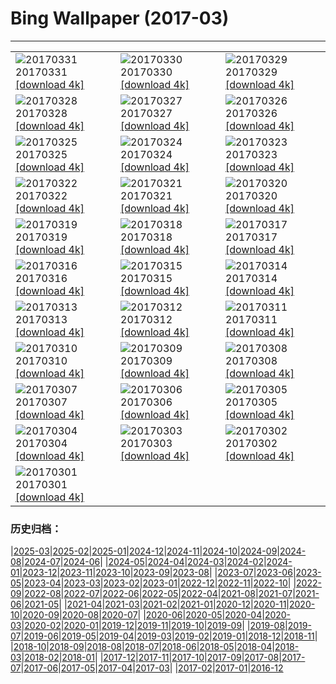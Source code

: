 # Bing Wallpaper (2017-03)
**************

<table><tr><td><img class="wallpaper" src="https://www.bing.com/az/hprichbg/rb/MeerkatAmuck_ZH-CN5734433814_1920x1080.jpg" alt="20170331"> 20170331 <a class="wallpaper_link" href="https://www.bing.com/az/hprichbg/rb/MeerkatAmuck_ZH-CN5734433814_UHD.jpg">[download 4k]</a></td><td><img class="wallpaper" src="https://www.bing.com/az/hprichbg/rb/EarthArt_ZH-CN7715783871_1920x1080.jpg" alt="20170330"> 20170330 <a class="wallpaper_link" href="https://www.bing.com/az/hprichbg/rb/EarthArt_ZH-CN7715783871_UHD.jpg">[download 4k]</a></td><td><img class="wallpaper" src="https://www.bing.com/az/hprichbg/rb/CMLSCNP_ZH-CN12089840072_1920x1080.jpg" alt="20170329"> 20170329 <a class="wallpaper_link" href="https://www.bing.com/az/hprichbg/rb/CMLSCNP_ZH-CN12089840072_UHD.jpg">[download 4k]</a></td></tr><tr><td><img class="wallpaper" src="https://www.bing.com/az/hprichbg/rb/BellasArtes_ZH-CN9573521567_1920x1080.jpg" alt="20170328"> 20170328 <a class="wallpaper_link" href="https://www.bing.com/az/hprichbg/rb/BellasArtes_ZH-CN9573521567_UHD.jpg">[download 4k]</a></td><td><img class="wallpaper" src="https://www.bing.com/az/hprichbg/rb/CommonRosefinch_ZH-CN10986839201_1920x1080.jpg" alt="20170327"> 20170327 <a class="wallpaper_link" href="https://www.bing.com/az/hprichbg/rb/CommonRosefinch_ZH-CN10986839201_UHD.jpg">[download 4k]</a></td><td><img class="wallpaper" src="https://www.bing.com/az/hprichbg/rb/Hveravellir_ZH-CN12673758963_1920x1080.jpg" alt="20170326"> 20170326 <a class="wallpaper_link" href="https://www.bing.com/az/hprichbg/rb/Hveravellir_ZH-CN12673758963_UHD.jpg">[download 4k]</a></td></tr><tr><td><img class="wallpaper" src="https://www.bing.com/az/hprichbg/rb/WildfireSapling_ZH-CN10766255059_1920x1080.jpg" alt="20170325"> 20170325 <a class="wallpaper_link" href="https://www.bing.com/az/hprichbg/rb/WildfireSapling_ZH-CN10766255059_UHD.jpg">[download 4k]</a></td><td><img class="wallpaper" src="https://www.bing.com/az/hprichbg/rb/SpainSpring_ZH-CN9613370360_1920x1080.jpg" alt="20170324"> 20170324 <a class="wallpaper_link" href="https://www.bing.com/az/hprichbg/rb/SpainSpring_ZH-CN9613370360_UHD.jpg">[download 4k]</a></td><td><img class="wallpaper" src="https://www.bing.com/az/hprichbg/rb/NoronhaTwoBrothers_ZH-CN10642407566_1920x1080.jpg" alt="20170323"> 20170323 <a class="wallpaper_link" href="https://www.bing.com/az/hprichbg/rb/NoronhaTwoBrothers_ZH-CN10642407566_UHD.jpg">[download 4k]</a></td></tr><tr><td><img class="wallpaper" src="https://www.bing.com/az/hprichbg/rb/LamarStorm_ZH-CN10021643995_1920x1080.jpg" alt="20170322"> 20170322 <a class="wallpaper_link" href="https://www.bing.com/az/hprichbg/rb/LamarStorm_ZH-CN10021643995_UHD.jpg">[download 4k]</a></td><td><img class="wallpaper" src="https://www.bing.com/az/hprichbg/rb/GuizhouWaterfall_ZH-CN10955906714_1920x1080.jpg" alt="20170321"> 20170321 <a class="wallpaper_link" href="https://www.bing.com/az/hprichbg/rb/GuizhouWaterfall_ZH-CN10955906714_UHD.jpg">[download 4k]</a></td><td><img class="wallpaper" src="https://www.bing.com/az/hprichbg/rb/DrizzlyBear_ZH-CN8074606058_1920x1080.jpg" alt="20170320"> 20170320 <a class="wallpaper_link" href="https://www.bing.com/az/hprichbg/rb/DrizzlyBear_ZH-CN8074606058_UHD.jpg">[download 4k]</a></td></tr><tr><td><img class="wallpaper" src="https://www.bing.com/az/hprichbg/rb/TingSakura_ZH-CN14945610051_1920x1080.jpg" alt="20170319"> 20170319 <a class="wallpaper_link" href="https://www.bing.com/az/hprichbg/rb/TingSakura_ZH-CN14945610051_UHD.jpg">[download 4k]</a></td><td><img class="wallpaper" src="https://www.bing.com/az/hprichbg/rb/MatunuskaGlacier_ZH-CN11670641539_1920x1080.jpg" alt="20170318"> 20170318 <a class="wallpaper_link" href="https://www.bing.com/az/hprichbg/rb/MatunuskaGlacier_ZH-CN11670641539_UHD.jpg">[download 4k]</a></td><td><img class="wallpaper" src="https://www.bing.com/az/hprichbg/rb/RiverofLife_ZH-CN8454523790_1920x1080.jpg" alt="20170317"> 20170317 <a class="wallpaper_link" href="https://www.bing.com/az/hprichbg/rb/RiverofLife_ZH-CN8454523790_UHD.jpg">[download 4k]</a></td></tr><tr><td><img class="wallpaper" src="https://www.bing.com/az/hprichbg/rb/FiveFingersStrand_ZH-CN9284198785_1920x1080.jpg" alt="20170316"> 20170316 <a class="wallpaper_link" href="https://www.bing.com/az/hprichbg/rb/FiveFingersStrand_ZH-CN9284198785_UHD.jpg">[download 4k]</a></td><td><img class="wallpaper" src="https://www.bing.com/az/hprichbg/rb/MousaBroch_ZH-CN11732543982_1920x1080.jpg" alt="20170315"> 20170315 <a class="wallpaper_link" href="https://www.bing.com/az/hprichbg/rb/MousaBroch_ZH-CN11732543982_UHD.jpg">[download 4k]</a></td><td><img class="wallpaper" src="https://www.bing.com/az/hprichbg/rb/SutroBaths_ZH-CN10530101768_1920x1080.jpg" alt="20170314"> 20170314 <a class="wallpaper_link" href="https://www.bing.com/az/hprichbg/rb/SutroBaths_ZH-CN10530101768_UHD.jpg">[download 4k]</a></td></tr><tr><td><img class="wallpaper" src="https://www.bing.com/az/hprichbg/rb/EnhancedPinus_ZH-CN11908142325_1920x1080.jpg" alt="20170313"> 20170313 <a class="wallpaper_link" href="https://www.bing.com/az/hprichbg/rb/EnhancedPinus_ZH-CN11908142325_UHD.jpg">[download 4k]</a></td><td><img class="wallpaper" src="https://www.bing.com/az/hprichbg/rb/HoliMunich_ZH-CN12353152381_1920x1080.jpg" alt="20170312"> 20170312 <a class="wallpaper_link" href="https://www.bing.com/az/hprichbg/rb/HoliMunich_ZH-CN12353152381_UHD.jpg">[download 4k]</a></td><td><img class="wallpaper" src="https://www.bing.com/az/hprichbg/rb/PlungeDiving_ZH-CN11143756334_1920x1080.jpg" alt="20170311"> 20170311 <a class="wallpaper_link" href="https://www.bing.com/az/hprichbg/rb/PlungeDiving_ZH-CN11143756334_UHD.jpg">[download 4k]</a></td></tr><tr><td><img class="wallpaper" src="https://www.bing.com/az/hprichbg/rb/BlanchardSprings_ZH-CN10814394195_1920x1080.jpg" alt="20170310"> 20170310 <a class="wallpaper_link" href="https://www.bing.com/az/hprichbg/rb/BlanchardSprings_ZH-CN10814394195_UHD.jpg">[download 4k]</a></td><td><img class="wallpaper" src="https://www.bing.com/az/hprichbg/rb/Dongdaemun_ZH-CN10736487148_1920x1080.jpg" alt="20170309"> 20170309 <a class="wallpaper_link" href="https://www.bing.com/az/hprichbg/rb/Dongdaemun_ZH-CN10736487148_UHD.jpg">[download 4k]</a></td><td><img class="wallpaper" src="https://www.bing.com/az/hprichbg/rb/SvalbardSatellite_ZH-CN11710008487_1920x1080.jpg" alt="20170308"> 20170308 <a class="wallpaper_link" href="https://www.bing.com/az/hprichbg/rb/SvalbardSatellite_ZH-CN11710008487_UHD.jpg">[download 4k]</a></td></tr><tr><td><img class="wallpaper" src="https://www.bing.com/az/hprichbg/rb/SuffragetteMuralNZ_ZH-CN11170622518_1920x1080.jpg" alt="20170307"> 20170307 <a class="wallpaper_link" href="https://www.bing.com/az/hprichbg/rb/SuffragetteMuralNZ_ZH-CN11170622518_UHD.jpg">[download 4k]</a></td><td><img class="wallpaper" src="https://www.bing.com/az/hprichbg/rb/WatchtowerSky_ZH-CN8532519791_1920x1080.jpg" alt="20170306"> 20170306 <a class="wallpaper_link" href="https://www.bing.com/az/hprichbg/rb/WatchtowerSky_ZH-CN8532519791_UHD.jpg">[download 4k]</a></td><td><img class="wallpaper" src="https://www.bing.com/az/hprichbg/rb/SteepSheep_ZH-CN8716398488_1920x1080.jpg" alt="20170305"> 20170305 <a class="wallpaper_link" href="https://www.bing.com/az/hprichbg/rb/SteepSheep_ZH-CN8716398488_UHD.jpg">[download 4k]</a></td></tr><tr><td><img class="wallpaper" src="https://www.bing.com/az/hprichbg/rb/ButterflyWorld_ZH-CN11273971874_1920x1080.jpg" alt="20170304"> 20170304 <a class="wallpaper_link" href="https://www.bing.com/az/hprichbg/rb/ButterflyWorld_ZH-CN11273971874_UHD.jpg">[download 4k]</a></td><td><img class="wallpaper" src="https://www.bing.com/az/hprichbg/rb/Aoraki_ZH-CN7776353328_1920x1080.jpg" alt="20170303"> 20170303 <a class="wallpaper_link" href="https://www.bing.com/az/hprichbg/rb/Aoraki_ZH-CN7776353328_UHD.jpg">[download 4k]</a></td><td><img class="wallpaper" src="https://www.bing.com/az/hprichbg/rb/SpringbokHerd_ZH-CN11603112082_1920x1080.jpg" alt="20170302"> 20170302 <a class="wallpaper_link" href="https://www.bing.com/az/hprichbg/rb/SpringbokHerd_ZH-CN11603112082_UHD.jpg">[download 4k]</a></td></tr><tr><td><img class="wallpaper" src="https://www.bing.com/az/hprichbg/rb/Shiprock_ZH-CN11237156651_1920x1080.jpg" alt="20170301"> 20170301 <a class="wallpaper_link" href="https://www.bing.com/az/hprichbg/rb/Shiprock_ZH-CN11237156651_UHD.jpg">[download 4k]</a></td><td></td><td></td></tr></table>

### 历史归档：

|[2025-03](/../2025-03/2025-03.md)|[2025-02](/../2025-02/2025-02.md)|[2025-01](/../2025-01/2025-01.md)|[2024-12](/../2024-12/2024-12.md)|[2024-11](/../2024-11/2024-11.md)|[2024-10](/../2024-10/2024-10.md)|[2024-09](/../2024-09/2024-09.md)|[2024-08](/../2024-08/2024-08.md)|[2024-07](/../2024-07/2024-07.md)|[2024-06](/../2024-06/2024-06.md)|
|[2024-05](/../2024-05/2024-05.md)|[2024-04](/../2024-04/2024-04.md)|[2024-03](/../2024-03/2024-03.md)|[2024-02](/../2024-02/2024-02.md)|[2024-01](/../2024-01/2024-01.md)|[2023-12](/../2023-12/2023-12.md)|[2023-11](/../2023-11/2023-11.md)|[2023-10](/../2023-10/2023-10.md)|[2023-09](/../2023-09/2023-09.md)|[2023-08](/../2023-08/2023-08.md)|
|[2023-07](/../2023-07/2023-07.md)|[2023-06](/../2023-06/2023-06.md)|[2023-05](/../2023-05/2023-05.md)|[2023-04](/../2023-04/2023-04.md)|[2023-03](/../2023-03/2023-03.md)|[2023-02](/../2023-02/2023-02.md)|[2023-01](/../2023-01/2023-01.md)|[2022-12](/../2022-12/2022-12.md)|[2022-11](/../2022-11/2022-11.md)|[2022-10](/../2022-10/2022-10.md)|
|[2022-09](/../2022-09/2022-09.md)|[2022-08](/../2022-08/2022-08.md)|[2022-07](/../2022-07/2022-07.md)|[2022-06](/../2022-06/2022-06.md)|[2022-05](/../2022-05/2022-05.md)|[2022-04](/../2022-04/2022-04.md)|[2021-08](/../2021-08/2021-08.md)|[2021-07](/../2021-07/2021-07.md)|[2021-06](/../2021-06/2021-06.md)|[2021-05](/../2021-05/2021-05.md)|
|[2021-04](/../2021-04/2021-04.md)|[2021-03](/../2021-03/2021-03.md)|[2021-02](/../2021-02/2021-02.md)|[2021-01](/../2021-01/2021-01.md)|[2020-12](/../2020-12/2020-12.md)|[2020-11](/../2020-11/2020-11.md)|[2020-10](/../2020-10/2020-10.md)|[2020-09](/../2020-09/2020-09.md)|[2020-08](/../2020-08/2020-08.md)|[2020-07](/../2020-07/2020-07.md)|
|[2020-06](/../2020-06/2020-06.md)|[2020-05](/../2020-05/2020-05.md)|[2020-04](/../2020-04/2020-04.md)|[2020-03](/../2020-03/2020-03.md)|[2020-02](/../2020-02/2020-02.md)|[2020-01](/../2020-01/2020-01.md)|[2019-12](/../2019-12/2019-12.md)|[2019-11](/../2019-11/2019-11.md)|[2019-10](/../2019-10/2019-10.md)|[2019-09](/../2019-09/2019-09.md)|
|[2019-08](/../2019-08/2019-08.md)|[2019-07](/../2019-07/2019-07.md)|[2019-06](/../2019-06/2019-06.md)|[2019-05](/../2019-05/2019-05.md)|[2019-04](/../2019-04/2019-04.md)|[2019-03](/../2019-03/2019-03.md)|[2019-02](/../2019-02/2019-02.md)|[2019-01](/../2019-01/2019-01.md)|[2018-12](/../2018-12/2018-12.md)|[2018-11](/../2018-11/2018-11.md)|
|[2018-10](/../2018-10/2018-10.md)|[2018-09](/../2018-09/2018-09.md)|[2018-08](/../2018-08/2018-08.md)|[2018-07](/../2018-07/2018-07.md)|[2018-06](/../2018-06/2018-06.md)|[2018-05](/../2018-05/2018-05.md)|[2018-04](/../2018-04/2018-04.md)|[2018-03](/../2018-03/2018-03.md)|[2018-02](/../2018-02/2018-02.md)|[2018-01](/../2018-01/2018-01.md)|
|[2017-12](/../2017-12/2017-12.md)|[2017-11](/../2017-11/2017-11.md)|[2017-10](/../2017-10/2017-10.md)|[2017-09](/../2017-09/2017-09.md)|[2017-08](/../2017-08/2017-08.md)|[2017-07](/../2017-07/2017-07.md)|[2017-06](/../2017-06/2017-06.md)|[2017-05](/../2017-05/2017-05.md)|[2017-04](/../2017-04/2017-04.md)|[2017-03](/2017-03.md)|
|[2017-02](/../2017-02/2017-02.md)|[2017-01](/../2017-01/2017-01.md)|[2016-12](/../2016-12/2016-12.md)